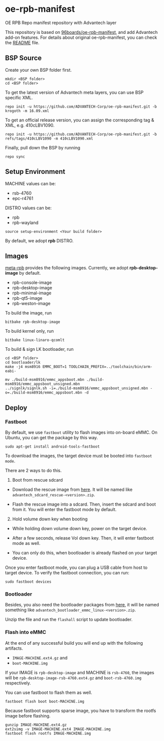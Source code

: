 oe-rpb-manifest
=================

OE RPB Repo manifest repository with Advantech layer

This repository is based on [96boards/oe-rpb-manifest](https://github.com/96boards/oe-rpb-manifest), and add Advantech add-on features.
For details about original oe-rpb-manifest, you can check the [README](https://github.com/96boards/oe-rpb-manifest/blob/krogoth/README.md) file.

BSP Source
----------

Create your own BSP folder first.
```
mkdir <BSP folder>
cd <BSP folder>
```

To get the latest version of Advantech meta layers, you can use BSP specific XML.
```
repo init -u https://github.com/ADVANTECH-Corp/oe-rpb-manifest.git -b krogoth -m 16.09.xml
```

To get an official release version, you can assign the corresponding tag & XML, e.g. 410cLBV1090.
```
repo init -u https://github.com/ADVANTECH-Corp/oe-rpb-manifest.git -b refs/tags/410cLBV1090 -m 410cLBV1090.xml
```

Finally, pull down the BSP by running
```
repo sync
```

Setup Environment
-----------------

MACHINE values can be:

- rsb-4760
- epc-r4761

DISTRO values can be:

- rpb
- rpb-wayland

```
source setup-environment <Your build folder>
```

By default, we adopt **rpb** DISTRO.

Images
------

[meta-rpb](https://github.com/96boards/meta-rpb) provides the following images. Currently, we adopt **rpb-desktop-image** by default.

- rpb-console-image
- rpb-desktop-image
- rpb-minimal-image
- rpb-qt5-image
- rpb-weston-image

To build the image, run
```
bitbake rpb-desktop-image
```

To build kernel only, run
```
bitbake linux-linaro-qcomlt
```

To build & sign LK bootloader, run
```
cd <BSP folder>
cd bootloader/lk
make -j4 msm8916 EMMC_BOOT=1 TOOLCHAIN_PREFIX=../toolchain/bin/arm-eabi-

mv ./build-msm8916/emmc_appsboot.mbn ./build-msm8916/emmc_appsboot_unsigned.mbn
../signlk/signlk.sh -i=./build-msm8916/emmc_appsboot_unsigned.mbn -o=./build-msm8916/emmc_appsboot.mbn -d
```

Deploy
------

### Fastboot

By default, we use `fastboot` utility to flash images into on-board eMMC. On Ubuntu, you can get the package by this way.
```
sudo apt-get install android-tools-fastboot
```

To download the images, the target device must be booted into `fastboot mode`.

There are 2 ways to do this.

1. Boot from rescue sdcard

 - Download the rescue image from [here](https://github.com/ADVANTECH-Corp/db-boot-tools/raw/17.04-adv/advantech_sdcard_rescue-79.zip). It will be named like `advantech_sdcard_rescue-<version>.zip`.

 - Flash the rescue image into a sdcard. Then, insert the sdcard and boot from it. You will enter the fastboot mode by default.

2. Hold volume down key when booting

 - While holding down volume down key, power on the target device.

 - After a few seconds, release Vol down key. Then, it will enter fastboot mode as well.

 - You can only do this, when bootloader is already flashed on your target device.

Once you enter fastboot mode, you can plug a USB cable from host to target device.
To verify the fastboot connection, you can run:
```
sudo fastboot devices
```

### Bootloader

Besides, you also need the bootloader packages from [here](https://github.com/ADVANTECH-Corp/db-boot-tools/raw/17.04-adv/advantech_bootloader_emmc_linux-79.zip), it will be named something like `advantech_bootloader_emmc_linux-<version>.zip`.

Unzip the file and run the `flashall` script to update bootloader.

### Flash into eMMC

At the end of any successful build you will end up with the following artifacts.

 - `IMAGE-MACHINE.ext4.gz`  and
 - `boot-MACHINE.img`

If your IMAGE is `rpb-desktop-image` and MACHINE is `rsb-4760`, the images will be `rpb-desktop-image-rsb-4760.ext4.gz` and `boot-rsb-4760.img` respectively.

You can use fastboot to flash them as well.
```
fastboot flash boot boot-MACHINE.img
```

Because fastboot supports sparse image, you have to transform the rootfs image before flashing.
```
gunzip IMAGE-MACHINE.ext4.gz
ext2simg -v IMAGE-MACHINE.ext4 IMAGE-MACHINE.img
fastboot flash rootfs IMAGE-MACHINE.img
```
